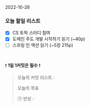 2022-10-28
### 오늘 할일 리스트

- [x] CS 토픽 스터디 참여
- [x] 도메인 주도 개발 시작하기 읽기 (~40p)
- [ ] 스프링 인 액션 읽기 (~5장 215p)

<br/>

❗ **1일 1커밋은 필수** ❗
> 오늘의 커밋 리스트 :
>
> 오늘의 목표
>
> 🕒 반성 :
>
>

<br/>